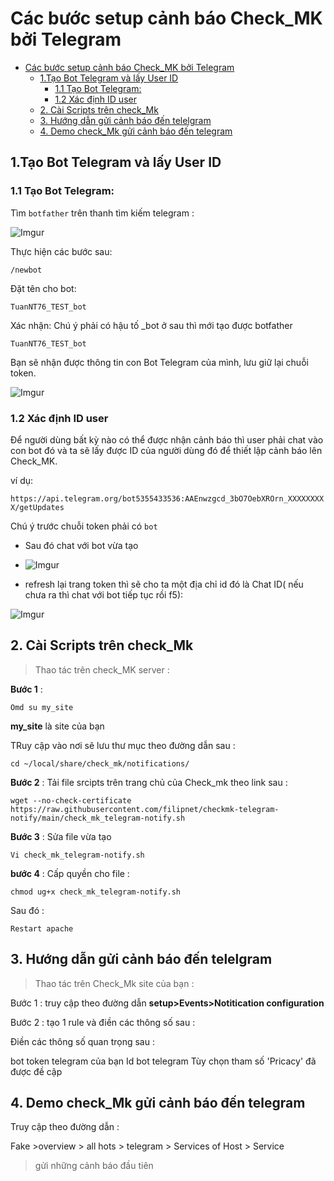 # Các bước setup cảnh báo Check_MK bởi Telegram

- [Các bước setup cảnh báo Check_MK bởi Telegram](#các-bước-setup-cảnh-báo-check_mk-bởi-telegram)
  - [1.Tạo Bot Telegram và lấy User ID](#1tạo-bot-telegram-và-lấy-user-id)
    - [1.1 Tạo Bot Telegram:](#11-tạo-bot-telegram)
    - [1.2 Xác định ID user](#12-xác-định-id-user)
  - [2. Cài Scripts trên check_Mk](#2-cài-scripts-trên-check_mk)
  - [3. Hướng dẫn gửi cảnh báo đến telelgram](#3-hướng-dẫn-gửi-cảnh-báo-đến-telelgram)
  - [4. Demo check_Mk gửi cảnh báo đến telegram](#4-demo-check_mk-gửi-cảnh-báo-đến-telegram)



## 1.Tạo Bot Telegram và lấy User ID

### 1.1 Tạo Bot Telegram:

Tìm `botfather` trên thanh tìm kiếm telegram :

![Imgur](https://i.imgur.com/wYgDDm1.png)

Thực hiện các bước sau:

`/newbot`

Đặt tên cho bot:

`TuanNT76_TEST_bot`

Xác nhận: Chú ý phải có hậu tố _bot ở sau thì mới tạo được botfather

`TuanNT76_TEST_bot`

Bạn sẽ nhận được thông tin con Bot Telegram của mình, lưu giữ lại chuỗi token.

![Imgur](https://i.imgur.com/x8M5uBi.png)

### 1.2 Xác định ID user 

Để người dùng bất kỳ nào có thể được nhận cảnh báo thì user phải chat vào con bot đó và ta sẽ lấy được ID của người dùng đó để thiết lập cảnh báo lên Check_MK.

ví dụ: 

`https://api.telegram.org/bot5355433536:AAEnwzgcd_3bO7OebXROrn_XXXXXXXXX/getUpdates`

Chú ý trước chuỗi token phải có `bot`

* Sau đó chat với bot vừa tạo 
* ![Imgur](https://i.imgur.com/qjMva5U.png)

* refresh lại trang token thì sẽ cho ta một địa chỉ id đó là Chat ID( nếu chưa ra thì chat với bot tiếp tục rồi f5):

![Imgur](https://i.imgur.com/JdQQLRT.png)

## 2. Cài Scripts trên check_Mk 

> Thao tác trên  check_MK server :

**Bước 1** :

```
Omd su my_site
```

**my_site** là site của bạn 

TRuy cập vào nơi sẽ lưu thư mục theo đường dẫn sau :

```
cd ~/local/share/check_mk/notifications/
```

**Bước 2** : Tải file srcipts trên trang chủ của Check_mk theo link sau :

```
wget --no-check-certificate https://raw.githubusercontent.com/filipnet/checkmk-telegram-notify/main/check_mk_telegram-notify.sh
```
**Bước 3** : Sửa file vừa tạo 

```
Vi check_mk_telegram-notify.sh
```

**bước 4** : Cấp quyền cho file :

```
chmod ug+x check_mk_telegram-notify.sh
```
Sau đó :

```
Restart apache
```


## 3. Hướng dẫn gửi cảnh báo đến telelgram

>Thao tác trên Check_Mk site của bạn :

Bước 1 : truy cập theo đường dẫn **setup>Events>Notitication configuration**

Bước 2 : tạo 1 rule và điền các thông số sau  :

Điền các thông số quan trọng sau :

bot token telegram của bạn 
Id bot telegram
Tùy chọn tham số 'Pricacy' đã được đề cập

## 4. Demo check_Mk gửi cảnh báo đến telegram 

Truy cập theo đường dẫn :

Fake >overview > all hots > telegram > Services of Host > Service

> gửi những cảnh báo đầu tiên 


